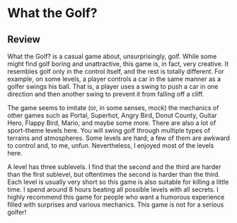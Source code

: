# What the Golf?

## Review

What the Golf? is a casual game about, unsurprisingly, golf. While some might find golf boring and unattractive, this game is, in fact, very creative. It resembles golf only in the control itself, and the rest is totally different. For example, on some levels, a player controls a car in the same manner as a golfer swings his ball. That is, a player uses a swing to push a car in one direction and then another swing to prevent it from falling off a cliff.

The game seems to imitate (or, in some senses, mock) the mechanics of other games such as Portal, Superhot, Angry Bird, Donut County, Guitar Hero, Flappy Bird, Mario, and maybe some more. There are also a lot of sport-theme levels here. You will swing golf through multiple types of terrains and atmospheres. Some levels are hard; a few of them are awkward to control and, to me, unfun. Nevertheless, I enjoyed most of the levels here.

A level has three sublevels. I find that the second and the third are harder than the first sublevel, but oftentimes the second is harder than the third. Each level is usually very short so this game is also suitable for killing a little time. I spend around 8 hours beating all possible levels with all secrets. I highly recommend this game for people who want a humorous experience filled with surprises and various mechanics. This game is not for a serious golfer!
